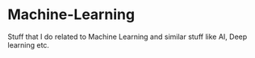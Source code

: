 # Machine-Learning
Stuff that I do related to Machine Learning and similar stuff like AI, Deep learning etc.
